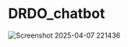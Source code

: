# DRDO_chatbot


![Screenshot 2025-04-07 221436](https://github.com/user-attachments/assets/bd4b7027-e422-4265-8914-998e0ec1cc0f)
